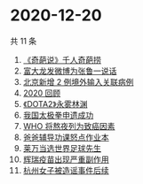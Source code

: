 # 2020-12-20

共 11 条

<!-- BEGIN -->
<!-- 最后更新时间 Sun Dec 20 2020 08:12:17 GMT+0800 (CST) -->
1. [《奇葩说》千人奇葩捞](https://www.zhihu.com/search?q=奇葩说)
1. [富大龙发微博为张鲁一说话](https://www.zhihu.com/search?q=张鲁一)
1. [北京新增 2 例境外输入关联病例](https://www.zhihu.com/search?q=北京疫情)
1. [2020 回顾](https://www.zhihu.com/search?q=2020事件)
1. [《DOTA2》永雾林渊](https://www.zhihu.com/search?q=dota2)
1. [我国太极拳申遗成功](https://www.zhihu.com/search?q=太极拳)
1. [WHO 将熬夜列为致癌因素](https://www.zhihu.com/search?q=熬夜致癌)
1. [爸爸辅导功课怒点作业本](https://www.zhihu.com/search?q=爸爸辅导功课)
1. [莱万当选世界足球先生](https://www.zhihu.com/search?q=莱万)
1. [辉瑞疫苗出现严重副作用](https://www.zhihu.com/search?q=辉瑞疫苗不良反应)
1. [杭州女子被造谣事件后续](https://www.zhihu.com/search?q=女子被冤枉出轨)
<!-- END -->
